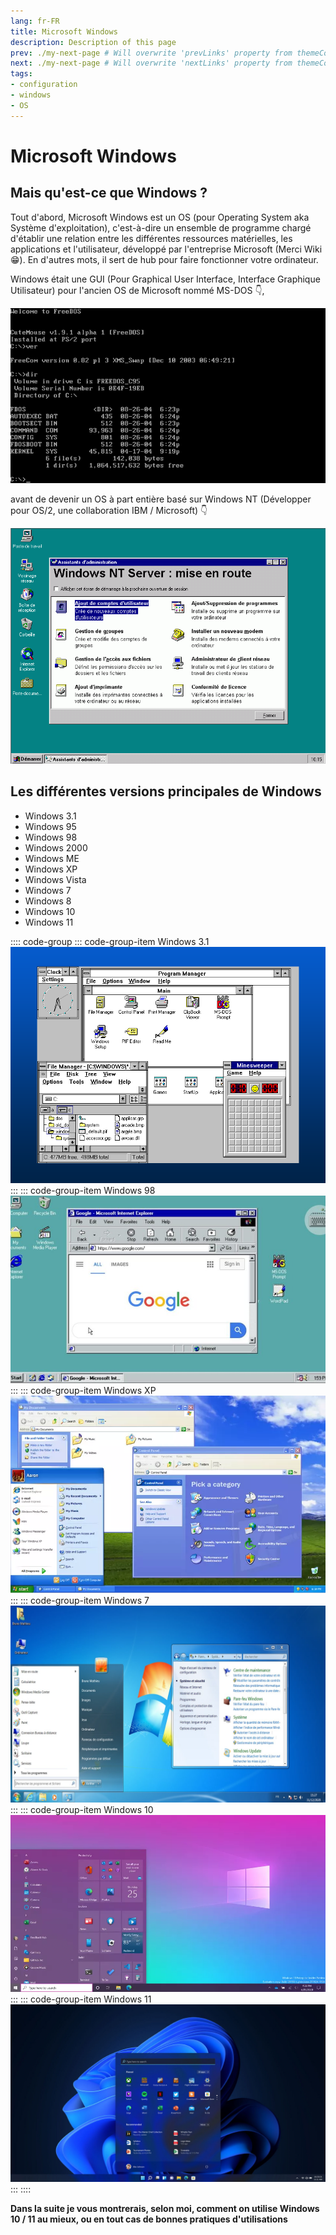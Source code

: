 ```yaml
---
lang: fr-FR
title: Microsoft Windows
description: Description of this page
prev: ./my-next-page # Will overwrite 'prevLinks' property from themeConfig
next: ./my-next-page # Will overwrite 'nextLinks' property from themeConfig
tags:
- configuration
- windows
- OS
---
```

# Microsoft Windows

## Mais qu'est-ce que Windows ?

Tout d'abord, Microsoft Windows est un OS (pour Operating System aka Système d'exploitation), c'est-à-dire un ensemble de programme chargé d'établir une relation entre les différentes ressources matérielles, les applications et l'utilisateur, développé par l'entreprise Microsoft (Merci Wiki 😁). En d'autres mots, il sert de hub pour faire fonctionner votre ordinateur.

Windows était une GUI (Pour Graphical User Interface, Interface Graphique Utilisateur) pour l'ancien OS de Microsoft nommé MS-DOS 👇, 

![MS-DOS](./res/FreeDOS_Beta_9_pre-release5_(CLI).png)

avant de devenir un OS à part entière basé sur Windows NT (Développer pour OS/2, une collaboration IBM / Microsoft) 👇

![Windows NT](./res/windows-nt.png)

## Les différentes versions principales de Windows

- Windows 3.1
- Windows 95
- Windows 98
- Windows 2000
- Windows ME
- Windows XP
- Windows Vista
- Windows 7
- Windows 8
- Windows 10
- Windows 11



:::: code-group
::: code-group-item Windows 3.1
![Windows 3.1](./res/Windows-31.png)
:::
::: code-group-item Windows 98
![Windows 98](./res/windows-98.jpg)
:::
::: code-group-item Windows XP
![Windows XP](./res/windows-xp.png)
:::
::: code-group-item Windows 7
![Windows 7](./res/windows-7.jpg)
:::
::: code-group-item Windows 10
![Windows 10](./res/windows-10.png)
:::
::: code-group-item Windows 11
![Windows 11](./res/windows-11.jpg)
:::
::::

**Dans la suite je vous montrerais, selon moi, comment on utilise Windows 10 / 11 au mieux, ou en tout cas de bonnes pratiques d'utilisations**